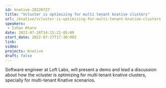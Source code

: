 ```yaml
---
id: knative-20220727
title: "Vcluster is optimizing for multi tenant knative clusters"
url: /knative/vcluster-is-optimizing-for-multi-tenant-knative-clusters
speakers:
 - Ishan Khare
date: 2022-07-26T14:15:22-05:00
start_date: 2022-07-27T17:30:00Z
link:  
video: 
projects: Knative
draft: false
---
```



Software engineer at Loft Labs, will present a demo and lead a discussion about how the vcluster is optimizing for multi tenant knative clusters, specially for multi-tenant Knative scenarios.
